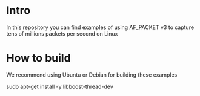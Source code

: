 # Intro
In this repository you can find examples of using AF_PACKET v3 to capture tens of millions packets per second on Linux

# How to build

We recommend using Ubuntu or Debian for building these examples

sudo apt-get install -y libboost-thread-dev

